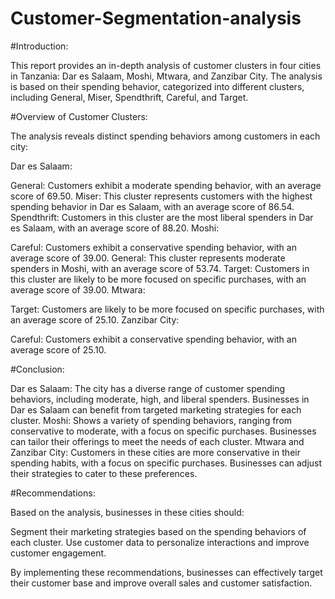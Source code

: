 # Customer-Segmentation-analysis
#Introduction:

This report provides an in-depth analysis of customer clusters in four cities in Tanzania: Dar es Salaam, Moshi, Mtwara, and Zanzibar City. The analysis is based on their spending behavior, categorized into different clusters, including General, Miser, Spendthrift, Careful, and Target.

#Overview of Customer Clusters:

The analysis reveals distinct spending behaviors among customers in each city:

Dar es Salaam:

General: Customers exhibit a moderate spending behavior, with an average score of 69.50. Miser: This cluster represents customers with the highest spending behavior in Dar es Salaam, with an average score of 86.54. Spendthrift: Customers in this cluster are the most liberal spenders in Dar es Salaam, with an average score of 88.20. Moshi:

Careful: Customers exhibit a conservative spending behavior, with an average score of 39.00. General: This cluster represents moderate spenders in Moshi, with an average score of 53.74. Target: Customers in this cluster are likely to be more focused on specific purchases, with an average score of 39.00. Mtwara:

Target: Customers are likely to be more focused on specific purchases, with an average score of 25.10. Zanzibar City:

Careful: Customers exhibit a conservative spending behavior, with an average score of 25.10.

#Conclusion:

Dar es Salaam: The city has a diverse range of customer spending behaviors, including moderate, high, and liberal spenders. Businesses in Dar es Salaam can benefit from targeted marketing strategies for each cluster. Moshi: Shows a variety of spending behaviors, ranging from conservative to moderate, with a focus on specific purchases. Businesses can tailor their offerings to meet the needs of each cluster. Mtwara and Zanzibar City: Customers in these cities are more conservative in their spending habits, with a focus on specific purchases. Businesses can adjust their strategies to cater to these preferences.

#Recommendations:

Based on the analysis, businesses in these cities should:

Segment their marketing strategies based on the spending behaviors of each cluster. Use customer data to personalize interactions and improve customer engagement.

By implementing these recommendations, businesses can effectively target their customer base and improve overall sales and customer satisfaction.
